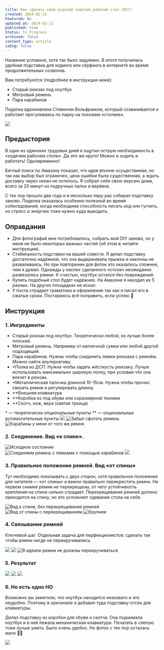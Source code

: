 ```yaml
---
title: Как сделать свой всратый ходячий рабочий стол (DIY)
created: 2024-02-11
Featured: No
updated_at: 2024-02-11
published: true
Status: In Progress
archived: false
content_type: article
isEng: false
---
```


Название условное, хотя так было задумано. В итоге получилась удобная подставка для кодинга или сёрфинга в интернете во время продолжительных созвонов.

Вам потребуются (подробнее в инструкции ниже): 
- Старый рюкзак под ноутбук
- Метровый ремень
- Пара карабинов

Поделка вдохновлена Стивеном Вольфрамом, который созванивается и работает прогуливаясь по парку на похожем «столике».


![](https://i.vas3k.club/04d2df01f77156658e07e9b996ba75bf2f3ecbe7136f441bbab5ef06c2656033.jpg)

## Предыстория

В один из одиноких трудовых дней я ощутил острую необходимость в «ходячем рабочем столе». Да это же круто! Можно и ходить и работать! Одновременно!

Беглый поиск по Амазону показал, что идея вполне осуществимая, но так как выбор был ограничен, цена ошибки была существенная, а ждать доставку через океан не хотелось. Я собрал себе свою версию дома, всего за 20 минут из подручных палок и верёвок.

С тех пор прошло два года и я несколько пару раз собирал подставку заново. Поделка оказалась особенно полезной во время собеседований, когда необходима способность писать код или гуглить, но стресс и энергию тоже нужно куда выводить.

## Оправдания

- Для фотографий мне потребовалось, собрать мой DIY заново, но у меня не было некоторых важных частей (об этом в читайте инструкции).
- Стабильность подставки на вашей совести. Я делал подставку достаточно надёжной, что она выдерживала прыжки и наклоны не разваливаясь. Но при повторении для фоток это оказалось сложнее, чем я думал. Однажды у наспех сделанного «стола» неожиданно развязались ремни. К счастью, ноутбук остался без повреждений.
- Купить подобный стол будет надёжнее. На Амазоне я находил их 5 разных. На других площадках не искал.
- У поста страдает граматика и оформление так как я писал его в сжатые сроки. Постараюсь всё поправить, если успею 💋

## Инструкция

### 1. Ингредиенты

- Старый рюкзак под ноутбук. Теоретически любой, но лучше более плоский.
- Метровый ремень. Например от наплечной сумки или любой другой подходящий.
- Пара карабинов. Нужны чтобы соединить лямки рюкзака с ремнём. Можно найти альтернативу.
- \*Полка из ДСП. Нужна чтобы задать жёсткость рюкзаку. Лучше использовать максимально широкую полку, при условии что она влезет в рюкзак.
- \*Металлическая палочка длинной 10-15см. Нужна чтобы прочно связать ремни и регулировать длинну.
- \**Внешняя клавиатура
- \**Коробка из под обуви или соразмерной техники
- \**Скотч, нож, вера (святая троица)

\* — теоретически опциональные пункты
\** — опциональные вспомогательные пункты
![](https://i.vas3k.club/6d8d670f2a98be23677ad041baaf4d03b9aa1aff4adb1285f1d9be4470f144bb.jpg)
![Забыл сфотать ремень](https://i.vas3k.club/68f904c020142ca869e97673ad63ef04a90742c1f76fd26d95ac2d69faf49a02.jpg)
![Карабины у меня от того же ремня](https://i.vas3k.club/914aa29bf31d0bbdb3e2ba761767ed5edca94053f563f791a0115ddc44e6e57d.jpg)

### 2. Соединение. Вид «к спине».

![Исходное состояние](https://i.vas3k.club/4f02370edd0df0c81ef79c1ec0836ab17d22ef6cde17b136fd23de77c80a5273.jpg)
![Соединяем ремень с лямками с помощью карабинов](https://i.vas3k.club/4d1980cea075177f67c3b7e7921f50961e57ec89cb0296d6e6ae3f58bcdeee71.jpg)
![](https://i.vas3k.club/f2da20dc6c67026d8d96cc1445c683ba409fa311c3c0c990f7a459c4d581e824.jpg)

### 3. Правильное положение ремней. Вид «от спины»

Тут необходимо показывать с двух сторон, хотя правильное положение для читателя — «от спины» и важно правильно перекрестить ремни. На первом снимке ремни не перекрещены, от чего устойчивость крепления на спине сильно страдает. Перекрещивание ремней должно приходится на спину, но это усложняет одевание стола на себя.

![Вид к спине, без перекрещивания ремней](https://i.vas3k.club/90b7c166b963ad8f62647db768770c1f4c5811f2ca4a1cd73f573d28c327d4d3.jpg)
![Вид от спины с перекрещиванием](https://i.vas3k.club/fc42440e42f30e1a032ae503f3cae07e3d775ec43a976ac7e5cea39da6535ea4.jpg)
![Крупнее](https://i.vas3k.club/22a111b8f018ed463285b0c9183a74d074cc4b98eac645829cc7fe034f2bd404.jpg)

### 4. Связывание ремней

Ключевой шаг. Отдельная задача для перфекционистов: сделать так чтобы ремни нигде не перекручивались.

![](https://i.vas3k.club/7e6952b2c25ea2bfd62247221dfe8afefea0aa5f7be0a9492af4cce595521c94.jpg)
![](https://i.vas3k.club/01073d8ba8d5ede938532f5eb7fd7eb85ed8314c1931180f90f8bf72d0228158.jpg)
![В идеале ремни не должны перекручиваться](https://i.vas3k.club/a6ed19ce3ac5ca78d2592c02ab5f39a7a5a482ff7edc38e00d916fb91cba8133.jpg)

### 5. Результат

![](https://i.vas3k.club/6e30f9f0a6ed984f11eb07c4bf9e9d6d87a40e412197a1de5ab64c2914ef3244.jpg)
![](https://i.vas3k.club/6a3403f4b62a8599bb395437bbe01795a7611ed30bf8caad1b471712f0b3e739.jpg)
![](https://i.vas3k.club/9c13e7becddfdf97984b00c0519ec96689d8e5270d94d1dc41570dcc99511437.jpg)

### 6. Но есть одно НО

Возможно вы заметили, что ноутбук находится низковато и это неудобно. Поэтому в *оригинале* я добавил туда подставку-отсек для клавиатуры.

Делал подставку из коробки для обуви и скотча. Она поднимала ноутбук и в ней лежала механическая клавиатура. Печатать в слепую тоже лучше уметь. Было очень удобно. Но фоток с тех пор осталась мало 🤷‍♂️

![](https://i.vas3k.club/f0e464f021db44dabc798355587f4a193c51ca26d507027b3c5fb2cbb1c4dd09.jpg)
